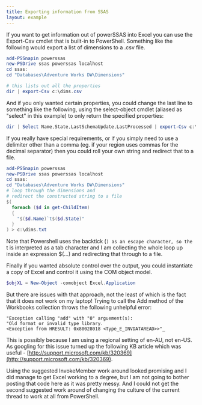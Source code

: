 ```yaml
---
title: Exporting information from SSAS
layout: example
---
```


If you want to get information out of powerSSAS into Excel you can use the Export-Csv cmdlet that is built-in to PowerShell. Something like the following would export a 
list of dimensions to a .csv file. 

```powershell
add-PSSnapin powerssas
new-PSDrive ssas powerssas localhost
cd ssas:
cd "Databases\Adventure Works DW\Dimensions"

# this lists out all the properties
dir | export-Csv c:\dims.csv
```

 And if you only wanted certain properties, you could change the last line to something like the following, using the select-object cmdlet (aliased as "select" in this example) to only return the specified properties: 

```powershell
dir | Select Name,State,LastSchemaUpdate,LastProcessed | export-Csv c:\dims2.csv
```

If you really have special requirements, or if you simply need to use a delimiter other than a comma (eg. if your region uses commas for the decimal separator) then you could roll your own string and redirect that to a file. 

```powershell
add-PSSnapin powerssas
new-PSDrive ssas powerssas localhost
cd ssas:
cd "Databases\Adventure Works DW\Dimensions"
# loop through the dimensions and 
# redirect the constructed string to a file
$( 
  foreach ($d in get-ChildItem)
  {
    "$($d.Name)`t$($d.State)"
  } 
) > c:\dims.txt
```

Note that Powershell uses the backtick (`) as an escape character, so the `t is interpreted as a tab character and I am collecting the whole loop up inside an expression $(...) and redirecting that through to a file. 

Finally if you wanted absolute control over the output, you could instantiate a copy of Excel and control it using the COM object model. 

```powershell
$objXL = New-Object -comobject Excel.Application
```

But there are issues with that approach, not the least of which is the fact that it does not work on my laptop! Trying to call the Add method of the Workbooks collection throws the following unhelpful error: 

```
"Exception calling "add" with "0" arguement(s): 
"Old format or invalid type library. 
<Exception from HRESULT: 0x80028018 <Type_E_INVDATAREAD>>"_
```

This is possibly because I am using a regional setting of en-AU, not en-US. As googling for this issue turned up the following KB article which was useful - [http://support.microsoft.com/kb/320369](http://support.microsoft.com/kb/320369). 

Using the suggested InvokeMember work around looked promising and I did manage to get Excel working to a degree, but I am not going to bother posting that code here as it was pretty messy. And I could not get the second suggested work around of changing the culture of the current thread to work at all from PowerShell.